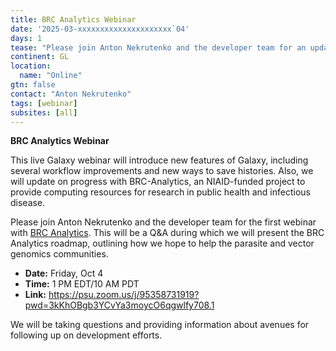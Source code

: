 ```yaml
---
title: BRC Analytics Webinar
date: '2025-03-xxxxxxxxxxxxxxxxxxxxx`04'
days: 1
tease: "Please join Anton Nekrutenko and the developer team for an update of BRC Analytics and Galaxy!"
continent: GL
location:
  name: "Online"
gtn: false
contact: "Anton Nekrutenko"
tags: [webinar]
subsites: [all]
---
```


**BRC Analytics Webinar**

This live Galaxy webinar will introduce new features of Galaxy, including several workflow improvements and new ways to save histories. Also, we will update on progress with BRC-Analytics, an NIAID-funded project to provide computing resources for research in public health and infectious disease.

Please join Anton Nekrutenko and the developer team for the first webinar with [BRC Analytics](https://brc-analytics.org). This will be a Q&A during which we will present the BRC Analytics roadmap, outlining how we hope to help the parasite and vector genomics communities.

- **Date:** Friday, Oct 4
- **Time:** 1 PM EDT/10 AM PDT
- **Link:** https://psu.zoom.us/j/95358731919?pwd=3kKhOBgb3YCvYa3moycO6qgwlfy708.1

We will be taking questions and providing information about avenues for following up on development efforts.
